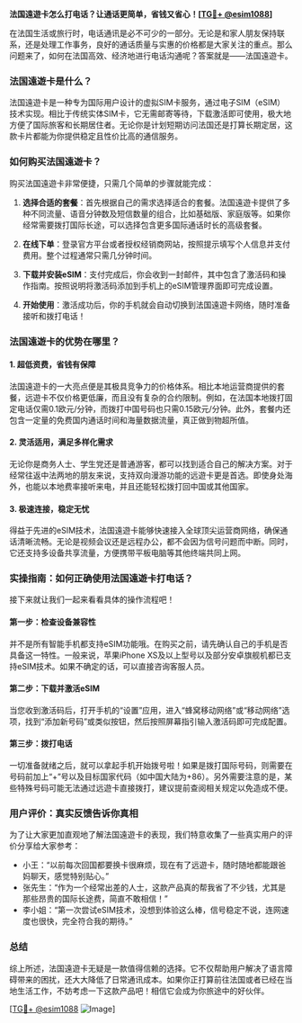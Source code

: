 **法国遠遊卡怎么打电话？让通话更简单，省钱又省心！[[TG💪+ @esim1088](https://t.me/s/esim1088)]**

在法国生活或旅行时，电话通讯是必不可少的一部分。无论是和家人朋友保持联系，还是处理工作事务，良好的通话质量与实惠的价格都是大家关注的重点。那么问题来了，如何在法国高效、经济地进行电话沟通呢？答案就是——法国遠遊卡。

### 法国遠遊卡是什么？

法国遠遊卡是一种专为国际用户设计的虚拟SIM卡服务，通过电子SIM（eSIM）技术实现。相比于传统实体SIM卡，它无需邮寄等待，下载激活即可使用，极大地方便了国际旅客和长期居住者。无论你是计划短期访问法国还是打算长期定居，这款卡片都能为你提供稳定且性价比高的通信服务。

### 如何购买法国遠遊卡？

购买法国遠遊卡非常便捷，只需几个简单的步骤就能完成：

1. **选择合适的套餐**：首先根据自己的需求选择适合的套餐。法国遠遊卡提供了多种不同流量、语音分钟数及短信数量的组合，比如基础版、家庭版等。如果你经常需要拨打国际长途，可以选择包含更多国际通话时长的高级套餐。
   
2. **在线下单**：登录官方平台或者授权经销商网站，按照提示填写个人信息并支付费用。整个过程通常只需几分钟时间。

3. **下载并安装eSIM**：支付完成后，你会收到一封邮件，其中包含了激活码和操作指南。按照说明将激活码添加到手机上的eSIM管理界面即可完成设置。

4. **开始使用**：激活成功后，你的手机就会自动切换到法国遠遊卡网络，随时准备接听和拨打电话！

### 法国遠遊卡的优势在哪里？

#### 1. 超低资费，省钱有保障

法国遠遊卡的一大亮点便是其极具竞争力的价格体系。相比本地运营商提供的套餐，远遊卡不仅价格更低廉，而且没有复杂的合约限制。例如，在法国本地拨打固定电话仅需0.1欧元/分钟，而拨打中国号码也只需0.15欧元/分钟。此外，套餐内还包含一定量的免费国内通话时间和海量数据流量，真正做到物超所值。

#### 2. 灵活适用，满足多样化需求

无论你是商务人士、学生党还是普通游客，都可以找到适合自己的解决方案。对于经常往返中法两地的朋友来说，支持双向漫游功能的远遊卡更是首选。即使身处海外，也能以本地费率接听来电，并且还能轻松拨打回中国或其他国家。

#### 3. 极速连接，稳定无忧

得益于先进的eSIM技术，法国遠遊卡能够快速接入全球顶尖运营商网络，确保通话清晰流畅。无论是视频会议还是远程办公，都不会因为信号问题而中断。同时，它还支持多设备共享流量，方便携带平板电脑等其他终端共同上网。

### 实操指南：如何正确使用法国遠遊卡打电话？

接下来就让我们一起来看看具体的操作流程吧！

#### 第一步：检查设备兼容性

并不是所有智能手机都支持eSIM功能哦。在购买之前，请先确认自己的手机是否具备这一特性。一般来说，苹果iPhone XS及以上型号以及部分安卓旗舰机都已支持eSIM技术。如果不确定的话，可以直接咨询客服人员。

#### 第二步：下载并激活eSIM

当您收到激活码后，打开手机的“设置”应用，进入“蜂窝移动网络”或“移动网络”选项，找到“添加新号码”或类似按钮，然后按照屏幕指引输入激活码即可完成配置。

#### 第三步：拨打电话

一切准备就绪之后，就可以拿起手机开始拨号啦！如果是拨打国际号码，则需要在号码前加上“+”号以及目标国家代码（如中国大陆为+86）。另外需要注意的是，某些特殊号码可能无法通过远遊卡直接拨打，建议提前查阅相关规定以免造成不便。

### 用户评价：真实反馈告诉你真相

为了让大家更加直观地了解法国遠遊卡的表现，我们特意收集了一些真实用户的评价分享给大家参考：

- 小王：“以前每次回国都要换卡很麻烦，现在有了远遊卡，随时随地都能跟爸妈聊天，感觉特别贴心。”
- 张先生：“作为一个经常出差的人士，这款产品真的帮我省了不少钱，尤其是那些昂贵的国际长途费，简直不敢相信！”
- 李小姐：“第一次尝试eSIM技术，没想到体验这么棒，信号稳定不说，连网速度也很快，完全符合我的期待。”

### 总结

综上所述，法国遠遊卡无疑是一款值得信赖的选择。它不仅帮助用户解决了语言障碍带来的困扰，还大大降低了日常通讯成本。如果你正打算前往法国或者已经在当地生活工作，不妨考虑一下这款产品吧！相信它会成为你旅途中的好伙伴。

[[TG💪+ @esim1088](https://t.me/s/esim1088) ![Image](https://i.postimg.cc/4NQfJmqS/Snipaste-2025-05-13-00-14-12.png)]